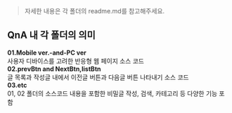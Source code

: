 >자세한 내용은 각 폴더의 readme.md를 참고해주세요.    
## QnA 내 각 폴더의 의미      
**01.Mobile ver.-and-PC ver**       
사용자 디바이스를 고려한 반응형 웹 페이지 소스 코드    
**02.prevBtn and NextBtn,listBtn**      
글 목록과 작성글 내에서 이전글 버튼과 다음글 버튼 나타내기 소스 코드     
**03.etc**      
01, 02 폴더의 소스코드 내용을 포함한 비밀글 작성, 검색, 카테고리 등 다양한 기능 포함     